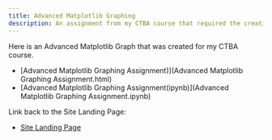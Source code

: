 ```yaml
---
title: Advanced Matplotlib Graphing
description: An assignment from my CTBA course that required the creation of graphs in Juypter.
---
```


Here is an Advanced Matplotlib Graph that was created for my CTBA course. 
- [Advanced Matplotlib Graphing Assignment)](Advanced Matplotlib Graphing Assignment.html)
- [Advanced Matplotlib Graphing Assignment(ipynb)](Advanced Matplotlib Graphing Assignment.ipynb)

Link back to the Site Landing Page:
- [Site Landing Page](/mvkapadia.github.io/index.md)


